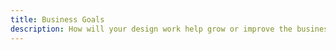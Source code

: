 ```yaml
---
title: Business Goals
description: How will your design work help grow or improve the business?
---
```


